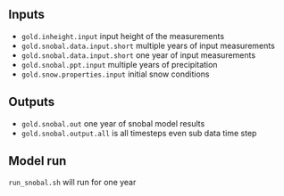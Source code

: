 ## Inputs

- `gold.inheight.input` input height of the measurements
- `gold.snobal.data.input.short` multiple years of input measurements
- `gold.snobal.data.input.short` one year of input measurements
- `gold.snobal.ppt.input` multiple years of precipitation
- `gold.snow.properties.input` initial snow conditions

## Outputs

- `gold.snobal.out` one year of snobal model results
- `gold.snobal.output.all` is all timesteps even sub data time step

## Model run

`run_snobal.sh` will run for one year

